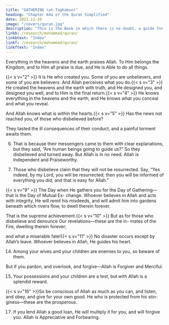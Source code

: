 ```yaml
---
title: "GATHERING (at-Taghabun)"
heading: "Chapter 64a of the Quran Simplified"
date: 2021-11-26
image: "/covers/quran.jpg"
description: "This is the Book in which there is no doubt, a guide for the righteous."
linkb: /research/mohammad/quran/
linkbtext: "Index"
linkf: /research/mohammad/quran/
linkftext: "Index"
---
```



Everything in the heavens and the earth praises Allah. To Him belongs the Kingdom,
and to Him all praise is due, and He is Able
to do all things.

{{< s v="2" >}}  It is He who created you. Some of you are unbelievers, and some of you are believers.
And Allah perceives what you do.{{< s v="3" >}}  He created the heavens and the earth with
truth, and He designed you, and designed you well, and to Him is the final return.{{< s v="4" >}}  He knows everything in the heavens and the
earth, and He knows what you conceal and what you reveal. 

And Allah knows what is within the hearts.{{< s v="5" >}}  Has the news not reached you, of those who disbelieved before? 

They tasted the ill consequences of their conduct, and a painful torment awaits them.


6. That is because their messengers came to them with clear explanations, but they said,
“Are human beings going to guide us?” So they disbelieved and turned away. But Allah
is in no need. Allah is Independent and Praiseworthy.

7. Those who disbelieve claim that they will not be resurrected. Say, “Yes indeed, by my Lord, you will be resurrected; then you will be informed of everything you did; and that is easy for Allah.”

<!-- 8. So believe in Allah and His Messenger, and the Light which We sent down.  -->

{{< s v="9" >}}  The Day when He gathers you for the Day of Gathering—that is the Day of Mutual Ex-
change. Whoever believes in Allah and acts with integrity, He will remit his misdeeds,
and will admit him into gardens beneath which rivers flow, to dwell therein forever.

That is the supreme achievement.{{< s v="10" >}}  But as for those who disbelieve and denounce Our revelations—these are the in-
mates of the Fire, dwelling therein forever;

and what a miserable fate!{{< s v="11" >}}  No disaster occurs except by Allah’s leave.
Whoever believes in Allah, He guides his
heart.

<!-- 12. So obey Allah, and obey the Messenger. But
if you turn away—it is only incumbent on
Our Messenger to deliver the clear message. -->

<!-- 13. Allah, there is no god but He; and in Allah
let the believers put their trust. -->

14. Among your wives and your children are enemies to you, so beware of them. 

But if you pardon, and overlook, and forgive—Allah is Forgiver and Merciful.

15. Your possessions and your children are a test, but with Allah is a splendid reward.

{{< s v="16" >}}So be conscious of Allah as much as you
can, and listen, and obey, and give for your own good. He who is protected from his stin-
giness—these are the prosperous.

17. If you lend Allah a good loan, He will multiply it for you, and will forgive you. Allah is
Appreciative and Forbearing.

<!-- 18. The Knower of the Unseen and the Seen,
the Almighty, the Wise.
 -->

